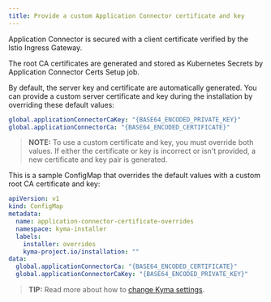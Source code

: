 ```yaml
---
title: Provide a custom Application Connector certificate and key
---
```


Application Connector is secured with a client certificate verified by the Istio Ingress Gateway.

The root CA certificates are generated and stored as Kubernetes Secrets by Application Connector Certs Setup job.

By default, the server key and certificate are automatically generated.
You can provide a custom server certificate and key during the installation by overriding these default values:
```yaml
global.applicationConnectorCaKey: "{BASE64_ENCODED_PRIVATE_KEY}"
global.applicationConnectorCa: "{BASE64_ENCODED_CERTIFICATE}"
```

>**NOTE:** To use a custom certificate and key, you must override both values. If either the certificate or key is incorrect or isn't provided, a new certificate and key pair is generated.

This is a sample ConfigMap that overrides the default values with a custom root CA certificate and key:
```yaml
apiVersion: v1
kind: ConfigMap
metadata:
  name: application-connector-certificate-overrides
  namespace: kyma-installer
  labels:
    installer: overrides
    kyma-project.io/installation: ""
data:
  global.applicationConnectorCa: "{BASE64_ENCODED_CERTIFICATE}"
  global.applicationConnectorCaKey: "{BASE64_ENCODED_PRIVATE_KEY}"
```

>**TIP:** Read more about how to [change Kyma settings](03-change-kyma-config-values.md).
